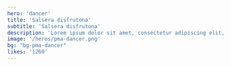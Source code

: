```yaml
---
hero: 'dancer'
title: 'Salsera disfrutona'
subtitle: 'Salsera disfrutona'
description: 'Lorem ipsum dolor sit amet, consectetur adipiscing elit, sed do eiusmod tempor incididunt ut labore et dolore magna aliqua. Ut enim ad minim veniam, quis nostrud exercitation ullamco laboris nisi ut aliquip ex ea commodo consequat. Duis aute irure dolor in reprehenderit in voluptate velit esse cillum dolore eu fugiat nulla pariatur.'
image: '/heros/pma-dancer.png'
bg: "bg-pma-dancer"
likes: '1260'
---
```


